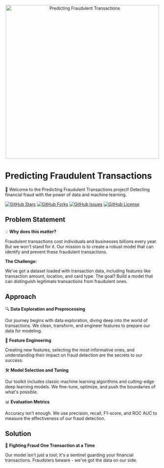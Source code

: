 <p align="center">
  <img src="https://your-image-url.com" alt="Predicting Fraudulent Transactions" width="500">
</p>

# Predicting Fraudulent Transactions

🚀 Welcome to the Predicting Fraudulent Transactions project! Detecting financial fraud with the power of data and machine learning.

[![GitHub Stars](https://img.shields.io/github/stars/yourusername/Fraud-Detection-ML.svg)](https://github.com/yourusername/Fraud-Detection-ML/stargazers)
[![GitHub Forks](https://img.shields.io/github/forks/yourusername/Fraud-Detection-ML.svg)](https://github.com/yourusername/Fraud-Detection-ML/network)
[![GitHub Issues](https://img.shields.io/github/issues/yourusername/Fraud-Detection-ML.svg)](https://github.com/yourusername/Fraud-Detection-ML/issues)
[![GitHub License](https://img.shields.io/github/license/yourusername/Fraud-Detection-ML.svg)](https://github.com/yourusername/Fraud-Detection-ML/blob/main/LICENSE)

## Problem Statement

💡 **Why does this matter?**

Fraudulent transactions cost individuals and businesses billions every year. But we won't stand for it. Our mission is to create a robust model that can identify and prevent these fraudulent transactions.

**The Challenge:**

We've got a dataset loaded with transaction data, including features like transaction amount, location, and card type. The goal? Build a model that can distinguish legitimate transactions from fraudulent ones.

## Approach

🔍 **Data Exploration and Preprocessing**

Our journey begins with data exploration, diving deep into the world of transactions. We clean, transform, and engineer features to prepare our data for modeling.

🔬 **Feature Engineering**

Creating new features, selecting the most informative ones, and understanding their impact on fraud detection are the secrets to our success.

🛠️ **Model Selection and Tuning**

Our toolkit includes classic machine learning algorithms and cutting-edge deep learning models. We fine-tune, optimize, and push the boundaries of what's possible.

📊 **Evaluation Metrics**

Accuracy isn't enough. We use precision, recall, F1-score, and ROC AUC to measure the effectiveness of our fraud detection.

## Solution

🌟 **Fighting Fraud One Transaction at a Time**

Our model isn't just a tool; it's a sentinel guarding your financial transactions. Fraudsters beware - we've got the data on our side.

